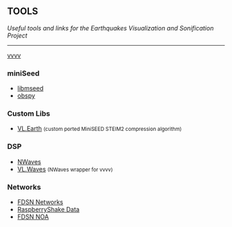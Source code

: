 ## TOOLS
<cite>Useful tools and links for the Earthquakes Visualization and Sonification Project</cite>
***
[vvvv](https://visualprogramming.net/)

### miniSeed
- [libmseed](https://github.com/EarthScope/libmseed)
- [obspy](https://github.com/obspy/obspy) 


### Custom Libs
- [VL.Earth](https://github.com/cnisidis/VL.Earth) <small>(custom ported MiniSEED STEIM2 compression algorithm)</small>

### DSP
- [NWaves](https://github.com/ar1st0crat/NWaves)
- [VL.Waves](https://github.com/cnisidis/VL.Waves) <small>(NWaves wrapper for vvvv)</small>


### Networks
- [FDSN Networks](http://www.fdsn.org/networks/)
- [RaspberryShake Data](https://data.raspberryshake.org/fdsnws/)
- [FDSN NOA](http://eida.gein.noa.gr/fdsnws)


